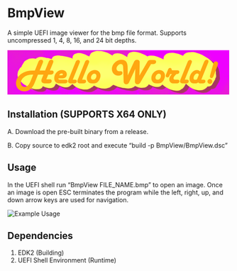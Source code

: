 
# BmpView
A simple UEFI image viewer for the bmp file format. Supports uncompressed 1, 4, 8, 16, and 24 bit depths.

![Hello world](https://github.com/ArcherPergande/BmpView/blob/main/Images/HelloWorld.bmp?raw=true)

Installation (SUPPORTS X64 ONLY)
-----------------------------------------------------
A. Download the pre-built binary from a release.

B. Copy source to edk2 root and execute “build -p BmpView/BmpView.dsc”

Usage
-----------------------------------------------------
In the UEFI shell run “BmpView FILE_NAME.bmp” to open an image. Once an image is open ESC terminates the program while the left, right, up, and down arrow keys are used for navigation.

![Example Usage](https://drive.google.com/file/d/1ywbdd5GmYZIbKE3x6x_QpI2ebfBSbYoU/view?usp=sharing)

Dependencies
-----------------------------------------------------
1. EDK2 (Building)
2. UEFI Shell Environment (Runtime)

